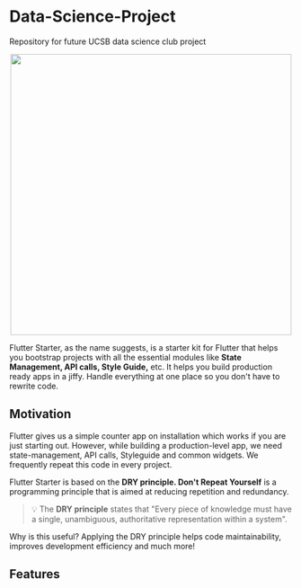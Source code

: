 # Data-Science-Project
Repository for future UCSB data science club project

<p align="center">
<img src="/flutter_starter_kit.gif"  height="500"/>
</p>

Flutter Starter, as the name suggests, is a starter kit for Flutter that helps you bootstrap projects with all the essential modules like **State Management, API calls, Style Guide,** etc. It helps you build production ready apps in a jiffy. Handle everything at one place so you don't have to rewrite code.

## Motivation

Flutter gives us a simple counter app on installation which works if you are just starting out. However, while building a production-level app, we need state-management, API calls, Styleguide and common widgets. We frequently repeat this code in every project.

Flutter Starter is based on the **DRY principle. Don't Repeat Yourself** is a programming principle that is aimed at reducing repetition and redundancy. 

>:bulb: The **DRY principle** states that "Every piece of knowledge must have a single, unambiguous, authoritative representation within a system".

Why is this useful? Applying the DRY principle helps code maintainability, improves development efficiency and much more!

## Features

